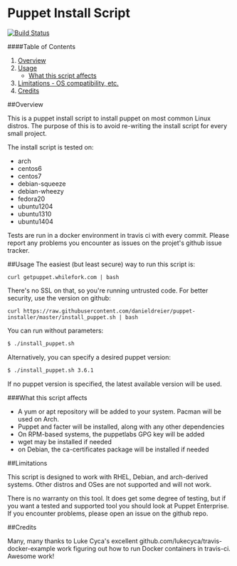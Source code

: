 Puppet Install Script
=============================
[![Build Status](https://travis-ci.org/danieldreier/puppet-installer.svg?branch=master)](https://travis-ci.org/danieldreier/puppet-installer)

####Table of Contents

1. [Overview](#overview)
4. [Usage](#usage)
    * [What this script affects](#what-this-module-affects)
5. [Limitations - OS compatibility, etc.](#limitations)
7. [Credits](#credits)

##Overview

This is a puppet install script to install puppet on most common Linux distros.
The purpose of this is to avoid re-writing the install script for every small
project.

The install script is tested on:
- arch
- centos6
- centos7
- debian-squeeze
- debian-wheezy
- fedora20
- ubuntu1204
- ubuntu1310
- ubuntu1404

Tests are run in a docker environment in travis ci with every commit. Please
report any problems you encounter as issues on the projet's github issue tracker.


##Usage
The easiest (but least secure) way to run this script is:
```
curl getpuppet.whilefork.com | bash
```

There's no SSL on that, so you're running untrusted code. For better security, use the version on github:
```
curl https://raw.githubusercontent.com/danieldreier/puppet-installer/master/install_puppet.sh | bash
```

You can run without parameters:
```bash
$ ./install_puppet.sh
```

Alternatively, you can specify a desired puppet version:
```bash
$ ./install_puppet.sh 3.6.1
```

If no puppet version is specified, the latest available version will be used.

###What this script affects

* A yum or apt repository will be added to your system. Pacman will be used on Arch.
* Puppet and facter will be installed, along with any other dependencies
* On RPM-based systems, the puppetlabs GPG key will be added
* wget may be installed if needed
* on Debian, the ca-certificates package will be installed if needed

##Limitations

This script is designed to work with RHEL, Debian, and arch-derived systems.
Other distros and OSes are not supported and will not work.

There is no warranty on this tool. It does get some degree of testing, but if
you want a tested and supported tool you should look at Puppet Enterprise. If
you encounter problems, please open an issue on the github repo.

##Credits

Many, many thanks to Luke Cyca's excellent github.com/lukecyca/travis-docker-example
work figuring out how to run Docker containers in travis-ci. Awesome work!
